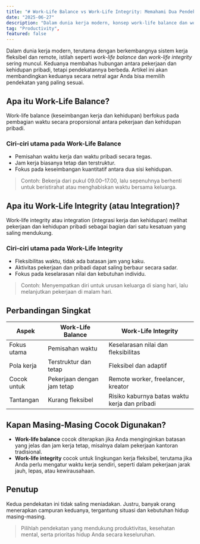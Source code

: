 ```yaml
---
title: "# Work-Life Balance vs Work-Life Integrity: Memahami Dua Pendekatan Hidup Modern"
date: "2025-06-27"
description: "Dalam dunia kerja modern, konsep work-life balance dan work-life integrity sering kali menjadi perdebatan. Artikel ini membahas perbedaan antara kedua pendekatan ini dan bagaimana masing-masing dapat diterapkan dalam kehidupan sehari-hari."
tag: "Productivity",
featured: false
---
```


Dalam dunia kerja modern, terutama dengan berkembangnya sistem kerja fleksibel dan remote, istilah seperti _work-life balance_ dan _work-life integrity_ sering muncul. Keduanya membahas hubungan antara pekerjaan dan kehidupan pribadi, tetapi pendekatannya berbeda. Artikel ini akan membandingkan keduanya secara netral agar Anda bisa memilih pendekatan yang paling sesuai.

## Apa itu Work-Life Balance?

Work-life balance (keseimbangan kerja dan kehidupan) berfokus pada pembagian waktu secara proporsional antara pekerjaan dan kehidupan pribadi.

### Ciri-ciri utama pada Work-Life Balance

- Pemisahan waktu kerja dan waktu pribadi secara tegas.
- Jam kerja biasanya tetap dan terstruktur.
- Fokus pada keseimbangan kuantitatif antara dua sisi kehidupan.

> Contoh: Bekerja dari pukul 09.00–17.00, lalu sepenuhnya berhenti untuk beristirahat atau menghabiskan waktu bersama keluarga.

## Apa itu Work-Life Integrity (atau Integration)?

Work-life integrity atau integration (integrasi kerja dan kehidupan) melihat pekerjaan dan kehidupan pribadi sebagai bagian dari satu kesatuan yang saling mendukung.

### Ciri-ciri utama pada Work-Life Integrity

- Fleksibilitas waktu, tidak ada batasan jam yang kaku.
- Aktivitas pekerjaan dan pribadi dapat saling berbaur secara sadar.
- Fokus pada keselarasan nilai dan kebutuhan individu.

> Contoh: Menyempatkan diri untuk urusan keluarga di siang hari, lalu melanjutkan pekerjaan di malam hari.

## Perbandingan Singkat

| Aspek       | Work-Life Balance          | Work-Life Integrity                           |
| ----------- | -------------------------- | --------------------------------------------- |
| Fokus utama | Pemisahan waktu            | Keselarasan nilai dan fleksibilitas           |
| Pola kerja  | Terstruktur dan tetap      | Fleksibel dan adaptif                         |
| Cocok untuk | Pekerjaan dengan jam tetap | Remote worker, freelancer, kreator            |
| Tantangan   | Kurang fleksibel           | Risiko kaburnya batas waktu kerja dan pribadi |

## Kapan Masing-Masing Cocok Digunakan?

- **Work-life balance** cocok diterapkan jika Anda menginginkan batasan yang jelas dan jam kerja tetap, misalnya dalam pekerjaan kantoran tradisional.
- **Work-life integrity** cocok untuk lingkungan kerja fleksibel, terutama jika Anda perlu mengatur waktu kerja sendiri, seperti dalam pekerjaan jarak jauh, lepas, atau kewirausahaan.

## Penutup

Kedua pendekatan ini tidak saling meniadakan. Justru, banyak orang menerapkan campuran keduanya, tergantung situasi dan kebutuhan hidup masing-masing.

> Pilihlah pendekatan yang mendukung produktivitas, kesehatan mental, serta prioritas hidup Anda secara keseluruhan.
